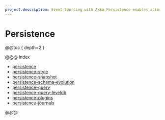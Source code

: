 ```yaml
---
project.description: Event Sourcing with Akka Persistence enables actors to persist your events for recovery on failure or when migrated within a cluster.
---
```


# Persistence

@@toc { depth=2 }

@@@ index

* [persistence](persistence.md)
* [persistence-style](persistence-style.md)
* [persistence-snapshot](persistence-snapshot.md)
* [persistence-schema-evolution](../persistence-schema-evolution.md)
* [persistence-query](../persistence-query.md)
* [persistence-query-leveldb](../persistence-query-leveldb.md)
* [persistence-plugins](../persistence-plugins.md)
* [persistence-journals](../persistence-journals.md)

@@@

